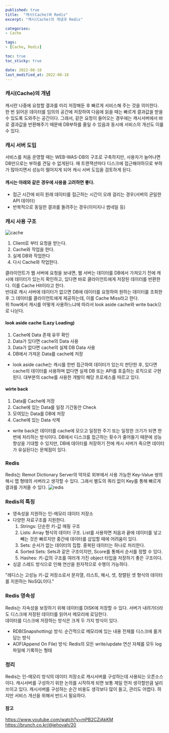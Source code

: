 ```yaml
---
published: true   
title:  "캐시(Cache)와 Redis"
excerpt: "캐시(Cache)의 개념과 Redis"

categories:
- Cache

tags:
- [Cache, Redis]

toc: true
toc_sticky: true

date: 2022-08-18
last_modified_at: 2022-08-18
---
```


### 캐시(Cache)의 개념
캐시란 나중에 요청할 결과를 미리 저장해둔 후 빠르게 서비스해 주는 것을 의미한다.    
한 번 읽어온 데이터를 임의의 공간에 저장하여 다음에 읽을 때는 빠르게 결과값을 받을 수 있도록 도와주는 공간이다. 그래서, 같은 요청이 들어오는 경우에는 캐시서버에서 바로 결과값을 반환해주기 때문에 DB부하를 줄일 수 있음과 동시에 서비스의 개선도 이룰 수 있다.

### 캐시 서버 도입
서비스를 처음 운영할 때는 WEB-WAS-DB의 구조로 구축하지만, 사용자가 늘어나면 DB만으로는 부하를 견딜 수 없게된다. 매 트랜잭션마다 디스크에 접근해야하므로 부하가 많아지면서 성능이 떨어지게 되어 캐시 서버 도입을 검토하게 된다.  

#### 캐시는 아래와 같은 경우에 사용을 고려하면 좋다.
- 접근 시간에 비히 원래 데이터를 접근하는 시간이 오래 걸리는 경우(서버의 균일한 API 데이터)
- 반복적으로 동일한 결과를 돌려주는 경우(이미지나 썸네일 등)

### 캐시 사용 구조
![cache](https://user-images.githubusercontent.com/62706198/185438590-ddf6b70c-2883-4d87-beca-50385317c02f.JPG)
1. Client로 부터 요청을 받는다.
2. Cache와 작업을 한다.
3. 실제 DB와 작업한다
4. 다시 Cache와 작업한다.

클라이언트가 웹 서버에 요청을 보내면, 웹 서버는 데이터를 DB에서 가져오기 전에 캐시에 데이터가 있는지 확인하고, 있다면 바로 클라이언트에게 저장된 데이터를 반환한다. 이를 Cache Hit이라고 한다.  
반대로 캐시 서버에 데이터가 없으면 DB에 데이터를 요청하여 원하는 데이터를 조회한 후 그 데이터를 클라이언트에게 제공하는데, 이를 Cache Miss라고 한다.   
위 flow에서 캐시를 어떻게 사용하느냐에 따라서 look aside cache와 write back으로 나뉜다.

#### look aside cache (Lazy Loading)
1. Cache에 Data 존재 유무 확인
2. Data가 있다면 cache의 Data 사용
3. Data가 없다면 cache의 실제 DB Data 사용
4. DB에서 가져온 Data를 cache에 저장
- look aside cache는 캐시를 한번 접근하여 데이터가 있는지 판단한 후, 있다면 cache의 데이터를 사용하며 없다면 실제 DB 또는 API를 호출하는 로직으로 구현된다. 대부분의 cache를 사용한 개발이 해당 프로세스를 따르고 있다.

#### wirte back
1. Data를 Cache에 저장
2. Cache에 있는 Data를 일정 기간동안 Check
3. 모여있는 Data를 DB에 저장
4. Cache에 있는 Data 삭제
- write back은 데이터를 cache에 모으고 일정한 주기 또는 일정한 크기가 되면 한번에 처리하는 방식이다. DB에서 디스크를 접근하는 횟수가 줄어들기 때문에 성능 향상을 기대할 수 있지만, DB에 데이터를 저장하기 전에 캐시 서버가 죽으면 데이터가 유실된다는 문제점이 있다.


### Redis 
Redis는 Remot Dictionary Server의 약자로 외부에서 사용 가능한 Key-Value 쌍의 해시 맵 형태의 서버라고 생각할 수 있다. 그래서 별도의 쿼리 없이 Key를 통해 빠르게 결과를 가져올 수 있다.
![redis](https://user-images.githubusercontent.com/62706198/185442009-fce80d43-b791-4dad-8540-804013cb5968.JPG)


### Redis의 특징
- 영속성을 지원하는 인-메모리 데이터 저장소
- 다양한 자료구조를 지원한다. 
    1. Strings: 단순한 키-값 매핑 구조
    2. Lists: Array 형식의 데이터 구조. List를 사용하면 처음과 끝에 데이터를 넣고 빼는 것은 빠르지만 중간에 데이터를 삽입할 때에 어려움이 있다.
    3. Sets: 순서가 없는 데이터의 집합. 중복된 데이터는 하나로 처리한다.
    4. Sorted Sets: Sets과 같은 구조이지만, Score를 통해서 순서를 정할 수 있다.
    5. Hashes: 키-값의 구조를 여러개 가진 object 타입을 저장하기 좋은 구조이다.
- 싱글 스레드 방식으로 인해 연산을 원자적으로 수행이 가능하다.

"레디스는 고성능 키-값 저장소로서 문자열, 리스트, 해시, 셋, 정렬된 셋 형식의 데이터를 지원하는 NoSQL이다."

### Redis 영속성
Redis는 지속성을 보장하기 위해 데이터를 DISK에 저장할 수 있다. 서버가 내려가더라도 디스크에 저장된 데이터를 읽어서 메모리에 로딩한다.   
데이터를 디스크에 저장하는 방식은 크게 두 가지 방식이 있다.
- RDB(Snapshotting) 방식: 순간적으로 메모리에 있는 내용 전체를 디스크에 옮겨 담는 방식
- AOF(Append On File) 방식: Redis의 모든 write/update 연산 자체를 모두 log 파일에 기록하는 형태

### 정리
Redis는 인-메모리 방식의 데이터 저장소로 캐시서버를 구성하는데 사용되는 오픈소스이다. 캐시서버를 구성하기 위한 논의를 시작하게 되면 보통 제일 먼저 생각할만큼 널리 쓰이고 있다. 캐시서버를 구성하는 순간 비용도 생각보다 많이 들고, 관리도 어렵다. 하지만 서비스 개선을 위해서 반드시 필요하다.

#### 참고
https://www.youtube.com/watch?v=mPB2CZiAkKM   
https://brunch.co.kr/@jehovah/20